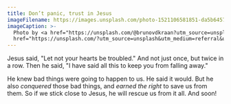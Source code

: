 ```yaml
---
title: Don’t panic, trust in Jesus
imageFilename: https://images.unsplash.com/photo-1521106581851-da5b6457f674?ixlib=rb-1.2.1&ixid=MnwxMjA3fDB8MHxwaG90by1wYWdlfHx8fGVufDB8fHx8&auto=format&fit=crop&w=1474&q=80
imageCaption: >-
  Photo by <a href="https://unsplash.com/@brunovdkraan?utm_source=unsplash&utm_medium=referral&utm_content=creditCopyText">Bruno van der Kraan</a> on <a
  href="https://unsplash.com/?utm_source=unsplash&utm_medium=referral&utm_content=creditCopyText">Unsplash</a>
---
```


Jesus said, "Let not your hearts be troubled." And not just once, but twice in a row. Then he said, "I have said all this to keep you from falling away."

He knew bad things were going to happen to us. He said it would. But he also *conquered* those bad things, and *earned the right* to save us from them. So if we stick close to Jesus, he will rescue us from it all. And soon!

